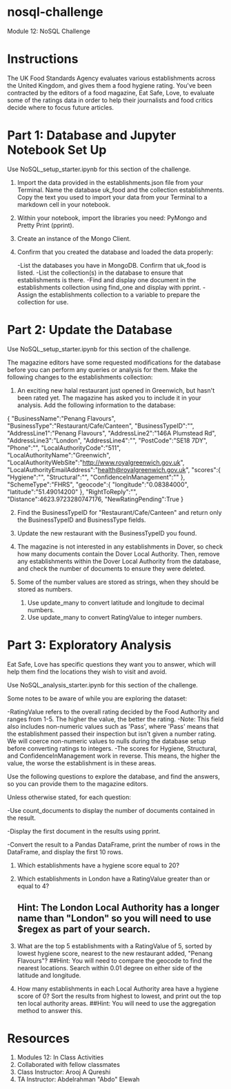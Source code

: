 # nosql-challenge

Module 12: NoSQL Challenge

# Instructions
The UK Food Standards Agency evaluates various establishments across the United Kingdom, and gives them a food hygiene rating. You've been contracted by the editors of a food magazine, Eat Safe, Love, to evaluate some of the ratings data in order to help their journalists and food critics decide where to focus future articles.

# Part 1: Database and Jupyter Notebook Set Up
Use NoSQL_setup_starter.ipynb for this section of the challenge.

1. Import the data provided in the establishments.json file from your Terminal. Name the database uk_food and the collection establishments. Copy the text you used to import your data from your Terminal to a markdown cell in your notebook.

2. Within your notebook, import the libraries you need: PyMongo and Pretty Print (pprint).

3. Create an instance of the Mongo Client.

4. Confirm that you created the database and loaded the data properly:

   -List the databases you have in MongoDB. Confirm that uk_food is listed.
   -List the collection(s) in the database to ensure that establishments is there.
   -Find and display one document in the establishments collection using find_one and display with pprint.
   -Assign the establishments collection to a variable to prepare the collection for use.
   
# Part 2: Update the Database
Use NoSQL_setup_starter.ipynb for this section of the challenge.

The magazine editors have some requested modifications for the database before you can perform any queries or analysis for them. Make the following changes to the establishments collection:

1. An exciting new halal restaurant just opened in Greenwich, but hasn't been rated yet. The magazine has asked you to include it in your analysis. Add the following information to the database:
   
{
    "BusinessName":"Penang Flavours",
    "BusinessType":"Restaurant/Cafe/Canteen",
    "BusinessTypeID":"",
    "AddressLine1":"Penang Flavours",
    "AddressLine2":"146A Plumstead Rd",
    "AddressLine3":"London",
    "AddressLine4":"",
    "PostCode":"SE18 7DY",
    "Phone":"",
    "LocalAuthorityCode":"511",
    "LocalAuthorityName":"Greenwich",
    "LocalAuthorityWebSite":"http://www.royalgreenwich.gov.uk",
    "LocalAuthorityEmailAddress":"health@royalgreenwich.gov.uk",
    "scores":{
        "Hygiene":"",
        "Structural":"",
        "ConfidenceInManagement":""
    },
    "SchemeType":"FHRS",
    "geocode":{
        "longitude":"0.08384000",
        "latitude":"51.49014200"
    },
    "RightToReply":"",
    "Distance":4623.9723280747176,
    "NewRatingPending":True
}

2. Find the BusinessTypeID for "Restaurant/Cafe/Canteen" and return only the BusinessTypeID and BusinessType fields.

3. Update the new restaurant with the BusinessTypeID you found.

4. The magazine is not interested in any establishments in Dover, so check how many documents contain the Dover Local Authority. Then, remove any establishments within the Dover Local Authority from the database, and check the number of documents to ensure they were deleted.

5. Some of the number values are stored as strings, when they should be stored as numbers.
      1. Use update_many to convert latitude and longitude to decimal numbers.
      2. Use update_many to convert RatingValue to integer numbers.

# Part 3: Exploratory Analysis
Eat Safe, Love has specific questions they want you to answer, which will help them find the locations they wish to visit and avoid.

Use NoSQL_analysis_starter.ipynb for this section of the challenge.

Some notes to be aware of while you are exploring the dataset:

-RatingValue refers to the overall rating decided by the Food Authority and ranges from 1-5. The higher the value, the better the rating.
      -Note: This field also includes non-numeric values such as 'Pass', where 'Pass' means that the establishment passed their inspection but isn't given a number rating. We will coerce non-numeric values to nulls during the database setup before converting ratings to integers.
-The scores for Hygiene, Structural, and ConfidenceInManagement work in reverse. This means, the higher the value, the worse the establishment is in these areas.

Use the following questions to explore the database, and find the answers, so you can provide them to the magazine editors.

Unless otherwise stated, for each question:

   -Use count_documents to display the number of documents contained in the result.

   -Display the first document in the results using pprint.

   -Convert the result to a Pandas DataFrame, print the number of rows in the DataFrame, and display the first 10 rows.

   1. Which establishments have a hygiene score equal to 20?
   2. Which establishments in London have a RatingValue greater than or equal to 4?
       ## Hint: The London Local Authority has a longer name than "London" so you will need to use $regex as part of your search.

   3. What are the top 5 establishments with a RatingValue of 5, sorted by lowest hygiene score, nearest to the new restaurant added, "Penang Flavours"?
      ##Hint: You will need to compare the geocode to find the nearest locations. Search within 0.01 degree on either side of the       latitude and longitude.

   4. How many establishments in each Local Authority area have a hygiene score of 0? Sort the results from highest to lowest, and print out the top ten local authority areas.
      ##Hint: You will need to use the aggregation method to answer this.

# Resources
1. Modules 12: In Class Activities
2. Collaborated with fellow classmates
3. Class Instructor: Arooj A Qureshi
4. TA Instructor: Abdelrahman "Abdo" Elewah
   
